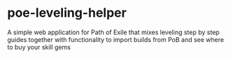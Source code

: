 # poe-leveling-helper
A simple web application for Path of Exile that mixes leveling step by step guides together with functionality to import builds from PoB and see where to buy your skill gems
